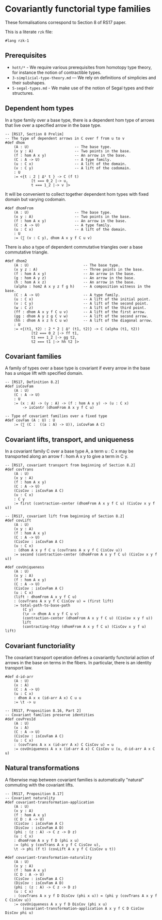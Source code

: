 # Covariantly functorial type families

These formalisations correspond to Section 8 of RS17 paper.

This is a literate `rzk` file:

```rzk
#lang rzk-1
```

## Prerequisites

- `hott/*` - We require various prerequisites from homotopy type theory, for instance the notion of contractible types.
- `3-simplicial-type-theory.md` — We rely on definitions of simplicies and their subshapes.
- `5-segal-types.md` - We make use of the notion of Segal types and their structures.


## Dependent hom types

In a type family over a base type, there is a dependent hom type of arrows that live over a specified arrow in the base type.

```rzk
-- [RS17, Section 8 Prelim]
-- The type of dependent arrows in C over f from u to v
#def dhom 
	(A : U)						-- The base type.
	(x y : A)					-- Two points in the base.
	(f : hom A x y)				-- An arrow in the base.
	(C : A -> U)				-- A type family.
	(u : C x)					-- A lift of the domain.
	(v : C y)					-- A lift of the codomain.
	: U
  	:= <{t : 2 | Δ¹ t } -> C (f t) 
			[t === 0_2 |-> u, 
			t === 1_2 |-> v ]>
```

It will be convenient to collect together dependent hom types with fixed domain but varying codomain.

```rzk
#def dhomFrom
	(A : U)						-- The base type.
	(x y : A)					-- Two points in the base.
	(f : hom A x y)				-- An arrow in the base.
	(C : A -> U)				-- A type family.
	(u : C x)					-- A lift of the domain.
	: U
   	:= (∑ (v : C y), dhom A x y f C u v)
```

There is also a type of dependent commutative triangles over a base commutative triangle.

```rzk
#def dhom2 
	(A : U)							-- The base type.
	(x y z : A)						-- Three points in the base.
	(f : hom A x y)					-- An arrow in the base.
	(g : hom A y z)					-- An arrow in the base.
	(h : hom A x z)					-- An arrow in the base.
	(alpha : hom2 A x y z f g h)	-- A composition witness in the base.
	(C : A -> U)					-- A type family.
	(u : C x)						-- A lift of the initial point.
	(v : C y)						-- A lift of the second point.
	(w : C z)						-- A lift of the third point.
	(ff : dhom A x y f C u v)		-- A lift of the first arrow.
	(gg : dhom A y z g C v w)		-- A lift of the second arrow.
	(hh : dhom A x z h C u w)		-- A lift of the diagonal arrow.
	: U
  	:= <{(t1, t2) : 2 * 2 | Δ² (t1, t2)} -> C (alpha (t1, t2)) 
			[t2 === 0_2 |-> ff t1, 
			t1 === 1_2 |-> gg t2, 
			t2 === t1 |-> hh t2 ]>
```

## Covariant families

A family of types over a base type is covariant if every arrow in the base has a unique lift with specified domain.

```rzk
-- [RS17, Definition 8.2]
#def isCovFam 
	(A : U)
	(C : A -> U)
	: U
	:= (x : A) -> (y : A) -> (f : hom A x y) -> (u : C x) 
		-> isContr (dhomFrom A x y f C u)

-- Type of covariant families over a fixed type
#def covFam (A : U) : U
	:= (∑ (C :  ((a : A) -> U)), isCovFam A C)
```

## Covariant lifts, transport, and uniqueness

In a covariant family C over a base type A, a term u : C x may be transported along an arrow f : hom A x y to give a term in C y.

```rzk
-- [RS17, covariant transport from beginning of Section 8.2]
#def covTrans
	(A : U)
	(x y : A)
	(f : hom A x y)
	(C : A -> U)
	(CisCov : isCovFam A C)
	(u : C x)
 	: C y
 	:= first (contraction-center (dhomFrom A x y f C u) (CisCov x y f u))

-- [RS17, covariant lift from beginning of Section 8.2]
#def covLift 
	(A : U)
	(x y : A)
	(f : hom A x y)
	(C : A -> U)
	(CisCov : isCovFam A C)
	(u : C x)
	: (dhom A x y f C u (covTrans A x y f C CisCov u))
 	:= second (contraction-center (dhomFrom A x y f C u) (CisCov x y f u))

#def covUniqueness
	(A : U)
	(x y : A)
	(f : hom A x y)
	(C : A -> U)
	(CisCov : isCovFam A C)
	(u : C x)
	(lift : dhomFrom A x y f C u)
	: (covTrans A x y f C CisCov u) = (first lift)
	:= total-path-to-base-path
		(C y)
		(\v -> dhom A x y f C u v)
		(contraction-center (dhomFrom A x y f C u) (CisCov x y f u))
		lift
		(contracting-htpy (dhomFrom A x y f C u) (CisCov x y f u) lift)
```

## Covariant functoriality

The covariant transport operation defines a covariantly functorial action of arrows in the base on terms in the fibers. In particular, there is an identity transport law.

```rzk
#def d-id-arr
	(A : U)
	(x : A)
	(C : A -> U)
	(u : C x)
	: dhom A x x (id-arr A x) C u u
	:= \t -> u

-- [RS17, Proposition 8.16, Part 2]
-- Covariant families preserve identities
#def covPresId
 	(A : U)
	(x : A)
 	(C : A -> U)
	(CisCov : isCovFam A C)
	(u : C x)
	: (covTrans A x x (id-arr A x) C CisCov u) = u
	:= covUniqueness A x x (id-arr A x) C CisCov u (u, d-id-arr A x C u)
```

## Natural transformations

A fiberwise map between covariant families is automatically "natural" commuting with the covariant lifts.

```rzk
-- [RS17, Proposition 8.17]
-- Covariant naturality
#def covariant-transformation-application
	(A : U)
	(x y : A)
	(f : hom A x y)
	(C D : A -> U)
	(CisCov : isCovFam A C)
	(DisCov : isCovFam A D)
	(phi : (z : A) -> C z -> D z)
	(u : C x)
	: dhomFrom A x y f D (phi x u)
	:= (phi y (covTrans A x y f C CisCov u), 
	\t -> phi (f t) (covLift A x y f C CisCov u t))

#def covariant-transformation-naturality
	(A : U)
	(x y : A)
	(f : hom A x y)
	(C D : A -> U)
	(CisCov : isCovFam A C)
	(DisCov : isCovFam A D)
	(phi : (z : A) -> C z -> D z)
	(u : C x)
	: (covTrans A x y f D DisCov (phi x u)) = (phi y (covTrans A x y f C CisCov u))
	:= covUniqueness A x y f D DisCov (phi x u)
		(covariant-transformation-application A x y f C D CisCov DisCov phi u)
```